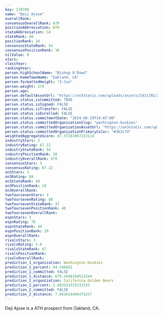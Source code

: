 ```yaml
---
key: 120789
name: "Deji Ajose"
overallRank: 
consensusOverallRank: 670
positionAbbreviation: ATH
stateAbbreviation: CA
stateRank: 48
positionRank: 28
consensusStateRank: 54
consensusPositionRank: 30
nilValue: 0
stars: 
classYear: 
rankingYear: 
person.highSchoolName: "Bishop O'Dowd"
person.homeTownName: "Oakland, CA"
person.formattedHeight: "2-Jun"
person.weight: 170
person.age: 
person.defaultAssetUrl: "https://on3static.com/uploads/assets/243/292/292243.png"
person.status.isCommitted: TRUE
person.status.isSigned: FALSE
person.status.isTransfer: FALSE
person.status.isEnrolled: FALSE
person.status.commitmentDate: "2024-06-29T14:07:00"
person.status.committedOrganizationSlug: "washington-huskies"
person.status.committedOrganizationAssetUrl: "https://on3static.com/uploads/assets/343/150/150343.svg"
person.status.committedOrganizationPrimaryColor: "#363c74"
weightedAggregateScore: 87.37281967213114
industryStars: 3
industryRating: 87.22
industryStateRank: 54
industryPositionRank: 30
industryOverallRank: 670
consensusStars: 3
consensusRating: 87.22
on3Stars: 3
on3Rating: 88
on3StateRank: 48
on3PositionRank: 28
on3OverallRank: 
twofoursevenStars: 3
twofoursevenRating: 88
twofoursevenStateRank: 47
twofoursevenPositionRank: 40
twofoursevenOverallRank: 
espnStars: 3
espnRating: 78
espnStateRank: 44
espnPositionRank: 29
espnOverallRank: 
rivalsStars: 3
rivalsRating: 5.6
rivalsStateRank: 67
rivalsPositionRank: 
rivalsOverallRank: 
prediction_1_organization: Washington Huskies
prediction_1_percent: 94.546851
prediction_1_committed: FALSE
prediction_1_distance: 679.2648194523244
prediction_2_organization: California Golden Bears
prediction_2_percent: 2.083333333333333
prediction_2_committed: FALSE
prediction_2_distance: 7.091614496475257
---
```

Deji Ajose is a ATH prospect from Oakland, CA.